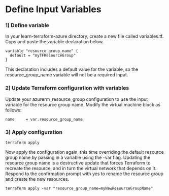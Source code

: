 # Define Input Variables

### 1) Define variable

In your learn-terraform-azure directory, create a new file called variables.tf. Copy and paste the variable declaration below.

    variable "resource_group_name" {
      default = "myTFResourceGroup"
    }

This declaration includes a default value for the variable, so the resource_group_name variable will not be a required input.

### 2) Update Terraform configuration with variables

Update your azurerm_resource_group configuration to use the input variable for the resource group name. Modify the virtual machine block as follows:

    name     = var.resource_group_name

### 3) Apply configuration

    terraform apply

Now apply the configuration again, this time overriding the default resource group name by passing in a variable using the -var flag. Updating the resource group name is a destructive update that forces Terraform to recreate the resource, and in turn the virtual network that depends on it. Respond to the confirmation prompt with yes to rename the resource group and create the new resources.

    terraform apply -var "resource_group_name=myNewResourceGroupName"

